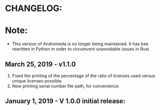 # CHANGELOG:

# Note:
- This version of Andromeda is no longer being maintained.  It has bee rewritten
  in Python in order to circumvent unavoidable issues in Rust.


## March 25, 2019 - v1.1.0

1. Fixed the printing of the percentage of the ratio of licenses used versus
   unique licenses possible.
2. Now printing serial number file path, for convenience.

## January 1, 2019 - V 1.0.0 initial release:
